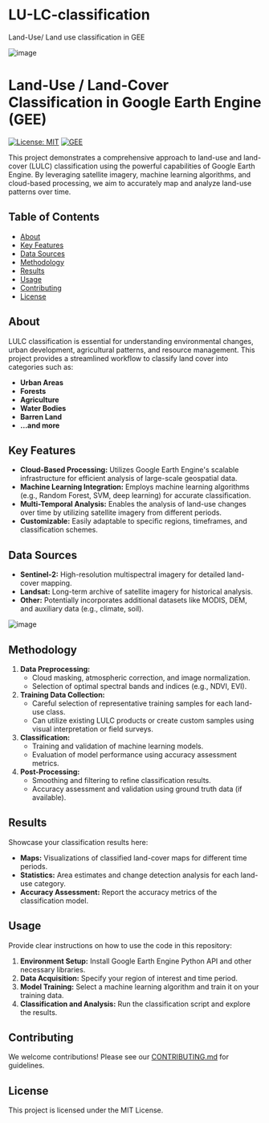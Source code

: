 # LU-LC-classification
Land-Use/ Land use classification in GEE

![image](https://github.com/Pranoom18/LU-LC-classification/assets/94820532/2ee28054-7579-445b-b925-79342afa0fef)


# Land-Use / Land-Cover Classification in Google Earth Engine (GEE)

[![License: MIT](https://img.shields.io/badge/License-MIT-yellow.svg)](https://opensource.org/licenses/MIT)
[![GEE](https://img.shields.io/badge/Google%20Earth%20Engine-4285F4?logo=google-earth-engine&logoColor=white)](https://earthengine.google.com/)

This project demonstrates a comprehensive approach to land-use and land-cover (LULC) classification using the powerful capabilities of Google Earth Engine. By leveraging satellite imagery, machine learning algorithms, and cloud-based processing, we aim to accurately map and analyze land-use patterns over time.

## Table of Contents
* [About](#about)
* [Key Features](#key-features)
* [Data Sources](#data-sources)
* [Methodology](#methodology)
* [Results](#results)
* [Usage](#usage)
* [Contributing](#contributing)
* [License](#license)

## About

LULC classification is essential for understanding environmental changes, urban development, agricultural patterns, and resource management. This project provides a streamlined workflow to classify land cover into categories such as:

* **Urban Areas**
* **Forests**
* **Agriculture**
* **Water Bodies**
* **Barren Land**
* **...and more**

## Key Features

* **Cloud-Based Processing:** Utilizes Google Earth Engine's scalable infrastructure for efficient analysis of large-scale geospatial data.
* **Machine Learning Integration:** Employs machine learning algorithms (e.g., Random Forest, SVM, deep learning) for accurate classification.
* **Multi-Temporal Analysis:**  Enables the analysis of land-use changes over time by utilizing satellite imagery from different periods.
* **Customizable:**  Easily adaptable to specific regions, timeframes, and classification schemes.

## Data Sources

* **Sentinel-2:** High-resolution multispectral imagery for detailed land-cover mapping.
* **Landsat:** Long-term archive of satellite imagery for historical analysis.
* **Other:** Potentially incorporates additional datasets like MODIS, DEM, and auxiliary data (e.g., climate, soil).

![image](https://github.com/Pranoom18/LU-LC-classification/assets/94820532/5dca7b5b-ca1e-40ea-b788-672b2d185192)

## Methodology

1. **Data Preprocessing:**  
   - Cloud masking, atmospheric correction, and image normalization.
   - Selection of optimal spectral bands and indices (e.g., NDVI, EVI).
2. **Training Data Collection:**
   - Careful selection of representative training samples for each land-use class.
   - Can utilize existing LULC products or create custom samples using visual interpretation or field surveys.
3. **Classification:** 
   - Training and validation of machine learning models.
   - Evaluation of model performance using accuracy assessment metrics.
4. **Post-Processing:**
   - Smoothing and filtering to refine classification results.
   - Accuracy assessment and validation using ground truth data (if available).

## Results

Showcase your classification results here:
* **Maps:** Visualizations of classified land-cover maps for different time periods.
* **Statistics:**  Area estimates and change detection analysis for each land-use category.
* **Accuracy Assessment:**  Report the accuracy metrics of the classification model.

## Usage

Provide clear instructions on how to use the code in this repository:

1. **Environment Setup:** Install Google Earth Engine Python API and other necessary libraries.
2. **Data Acquisition:** Specify your region of interest and time period.
3. **Model Training:** Select a machine learning algorithm and train it on your training data.
4. **Classification and Analysis:**  Run the classification script and explore the results.

## Contributing

We welcome contributions! Please see our [CONTRIBUTING.md](CONTRIBUTING.md) for guidelines.

## License

This project is licensed under the MIT License.
